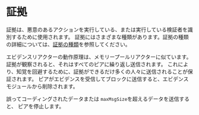 # 証拠

証拠は、悪意のあるアクションを実行している、または実行している検証者を識別するために使用されます。 証拠にはさまざまな種類があります。証拠の種類の詳細については、[証拠の種類](https://docs.tendermint.com/master/spec/core/data_structures.html#evidence)を参照してください。

エビデンスリアクターの動作原理は、メモリープールリアクターに似ています。 証拠が観察されると、それはすべてのピアに繰り返し送信されます。 これにより、知覚を回避するために、証拠ができるだけ多くの人々に送信されることが保証されます。 ピアがエビデンスを受信して​​ブロックに送信すると、エビデンスモジュールから削除されます。

誤ってコーディングされたデータまたは `maxMsgSize`を超えるデータを送信すると、
ピアを停止します。
